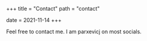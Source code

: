 +++
title = "Contact"
path = "contact"

date = 2021-11-14
+++

Feel free to contact me. I am parxevicj on most socials.
